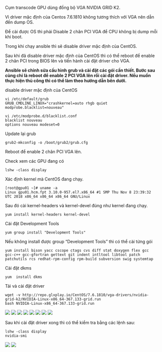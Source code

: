 Cụm transcode GPU dùng đồng bộ VGA NVIDIA GRID K2.

Vì driver mặc định của Centos 7.6.1810 không tương thích với VGA nên dẫn đến dump OS.

Để cài được OS thì phải Disable 2 chân PCI VGA để CPU không bị dump mỗi khi boot.

Trong khi chạy ansible thì sẽ disable driver mặc định của CentOS.

Sau khi đã disable driver mặc định của CentOS thì có thể reboot để enable 2 chân PCI trong BIOS lên và tiến hành cài đặt driver cho VGA.


**Ansible sẽ chỉnh sửa cấu hình grub và cài đặt các gói cần thiết. Bước sau cùng chỉ là reboot để enable 2 PCI VGA lên rồi cài đặt driver. Nếu muốn thực hiện thủ công thì có thể làm theo hướng dẫn bên dưới.**

disable driver mặc định của CentOS
```
vi /etc/default/grub
GRUB_CMDLINE_LINUX="crashkernel=auto rhgb quiet modprobe.blacklist=nouveau"
```

```
vi /etc/modprobe.d/blacklist.conf
blacklist nouveau
options nouveau modeset=0
```

Update lại grub

```grub2-mkconfig -o /boot/grub2/grub.cfg```

Reboot để enable 2 chân PCI VGA lên.

Check xem các GPU đang có

```lshw -class display```

Xác định kernel mà CentOS đang chạy.
```
[root@gpu01 ~]# uname -a
Linux gpu01.hcm.fpt 3.10.0-957.el7.x86_64 #1 SMP Thu Nov 8 23:39:32 UTC 2018 x86_64 x86_64 x86_64 GNU/Linux
```
Sau đó cài kernel-headers và kernel-devel đúng như kernel đang chạy.

```yum install kernel-headers kernel-devel```

Cài đặt Development Tools

```yum group install "Development Tools"```

Nếu không install được group “Development Tools” thì có thể cài từng gói

```yum install bison yacc cscope ctags cvs diff stat doxygen flex gcc gcc-c++ gcc-gfortran gettext git indent intltool libtool patch patchutils rcs redhat-rpm-config rpm-build subversion swig systemtap```

Cài đặt dkms

```yum  install dkms```

Tải và cài đặt driver

```
wget -v http://repo.glxplay.io/CentOS/7.6.1810/vga-drivers/nvidia-grid-k2/NVIDIA-Linux-x86_64-367.133-grid.run
bash NVIDIA-Linux-x86_64-367.133-grid.run
```

![](images/1.png)
![](images/2.png)
![](images/3.png)
![](images/4.png)
![](images/5.png)
![](images/6.png)
![](images/7.png)
![](images/8.png)

Sau khi cài đặt driver xong thì có thể kiểm tra bằng các lệnh sau:
```
lshw -class display
nvidia-smi
```

![](images/9.png)
![](images/10.png)
